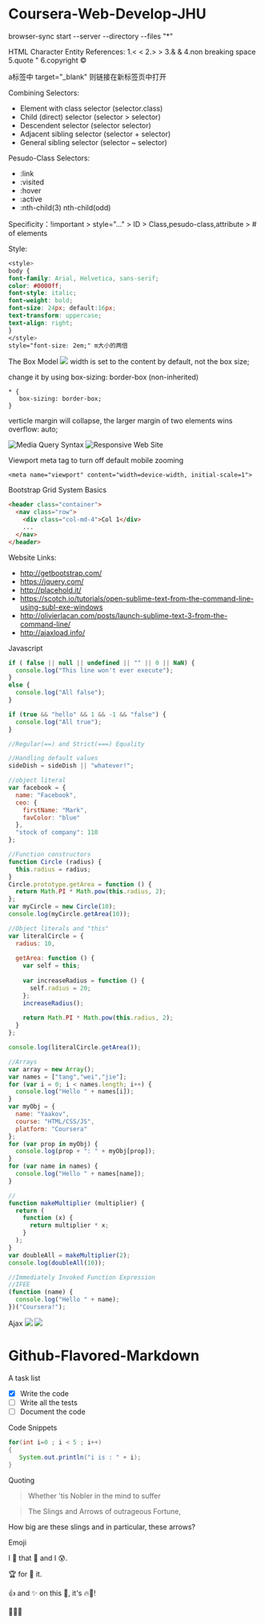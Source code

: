# Coursera-Web-Develop-JHU

browser-sync start --server --directory --files "*"

HTML Character Entity References:
1.<    &lt;
2.>    &gt;
3.&    &amp;
4.non breaking space &nbsp;
5.quote &quot;
6.copyright &copy;

a标签中 target="_blank" 则链接在新标签页中打开

Combining Selectors:
- Element with class selector (selector.class)
- Child (direct) selector (selector > selector)
- Descendent selector (selector selector)
- Adjacent sibling selector (selector + selector)
- General sibling selector (selector ~ selector)

Pesudo-Class Selectors:
- :link
- :visited
- :hover
- :active
- :nth-child(3) nth-child(odd)

Specificity：!important > style="..." > ID > Class,pesudo-class,attribute > # of elements

Style:
```css
<style>
body {
font-family: Arial, Helvetica, sans-serif;
color: #0000ff;
font-style: italic;
font-weight: bold;
font-size: 24px; default:16px;
text-transform: uppercase;
text-align: right;
}
</style>
style="font-size: 2em;" m大小的两倍
```

The Box Model
![](https://github.com/twjeric/Coursera-Web-Develop-JHU/blob/master/The%20Box%20%20Model.png)
width is set to the content by default, not the box size;

change it by using box-sizing: border-box (non-inherited)
```css3
* {
   box-sizing: border-box;
}
```
verticle margin will collapse, the larger margin of two elements wins
overflow: auto;

![Media Query Syntax](https://github.com/twjeric/Coursera-Web-Develop-JHU/blob/master/Media%20Query%20Syntax.png)
![Responsive Web Site](https://github.com/twjeric/Coursera-Web-Develop-JHU/blob/master/Responsive%20Web%20Site.png)

Viewport meta tag to turn off default mobile zooming
```css3
<meta name="viewport" content="width=device-width, initial-scale=1">
```

Bootstrap Grid System Basics
```html
<header class="container">
  <nav class="row">
    <div class="col-md-4">Col 1</div>
    ...
  </nav>
</header>
```

Website Links:
- http://getbootstrap.com/
- https://jquery.com/
- http://placehold.it/
- https://scotch.io/tutorials/open-sublime-text-from-the-command-line-using-subl-exe-windows
- http://olivierlacan.com/posts/launch-sublime-text-3-from-the-command-line/
- http://ajaxload.info/

Javascript
```javascript
if ( false || null || undefined || "" || 0 || NaN) {
  console.log("This line won't ever execute");
}
else {
  console.log("All false");
}

if (true && "hello" && 1 && -1 && "false") {
  console.log("All true");
}

//Regular(==) and Strict(===) Equality

//Handling default values
sideDish = sideDish || "whatever!";

//object literal
var facebook = {
  name: "Facebook",
  ceo: {
    firstName: "Mark",
    favColor: "blue"
  },
  "stock of company": 110
};

//Function constructors
function Circle (radius) {
  this.radius = radius;
}
Circle.prototype.getArea = function () {
  return Math.PI * Math.pow(this.radius, 2);
};
var myCircle = new Circle(10);
console.log(myCircle.getArea(10));

//Object literals and "this"
var literalCircle = {
  radius: 10,
  
  getArea: function () {
    var self = this;
    
    var increaseRadius = function () {
      self.radius = 20;
    };
    increaseRadius();
    
    return Math.PI * Math.pow(this.radius, 2);
  }
};

console.log(literalCircle.getArea());

//Arrays
var array = new Array();
var names = ["tang","wei","jie"];
for (var i = 0; i < names.length; i++) {
  console.log("Hello " + names[i]);
}
var myObj = {
  name: "Yaakov",
  course: "HTML/CSS/JS",
  platform: "Coursera"
};
for (var prop in myObj) {
  console.log(prop + ": " + myObj[prop]);
}
for (var name in names) {
  console.log("Hello " + names[name]);
}

//
function makeMultiplier (multiplier) {
  return (
    function (x) {
      return multiplier * x;
    }
  );
}
var doubleAll = makeMultiplier(2);
console.log(doubleAll(10));

//Immediately Invoked Function Expression
//IFEE
(function (name) {
  console.log("Hello " + name);
})("Coursera!");
```

Ajax
![](https://github.com/twjeric/Coursera-Web-Develop-JHU/blob/master/How%20Does%20Ajax%20Work.png)
![](https://github.com/twjeric/Coursera-Web-Develop-JHU/blob/master/Ajax%20Process.png)

# Github-Flavored-Markdown

A task list
- [X] Write the code
- [ ] Write all the tests
- [ ] Document the code

Code Snippets
```java
for(int i=0 ; i < 5 ; i++)
{
   System.out.println("i is : " + i);
}
```

Quoting
> Whether 'tis Nobler in the mind to suffer

> The Slings and Arrows of outrageous Fortune,

How big are these slings and in particular, these arrows?

Emoji

I :eyes: that :bug: and I :cold_sweat:.

:trophy: for :microscope: it.

:+1: and :sparkles: on this :ship:, it's :fire::poop:!

:clap::tada::panda_face:
